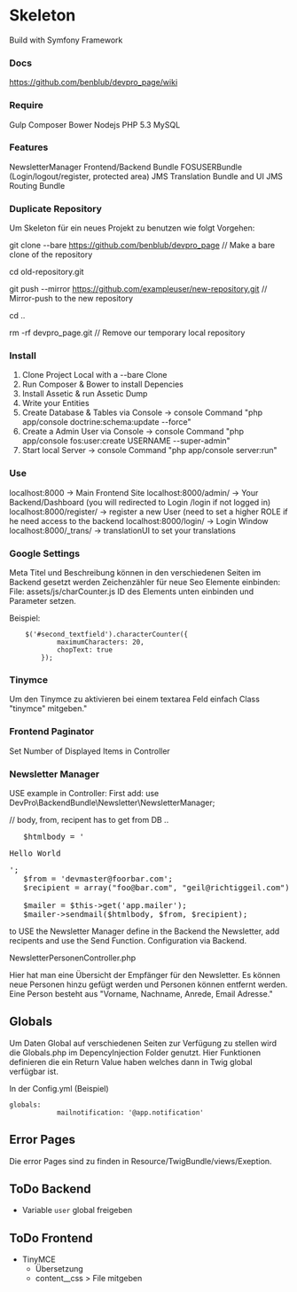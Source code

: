 # Skeleton

Build with Symfony Framework

### Docs

https://github.com/benblub/devpro_page/wiki

### Require

Gulp
Composer
Bower
Nodejs
PHP 5.3
MySQL

### Features

NewsletterManager
Frontend/Backend Bundle
FOSUSERBundle (Login/logout/register, protected area)
JMS Translation Bundle and UI
JMS Routing  Bundle 


### Duplicate Repository
Um Skeleton für ein neues Projekt zu benutzen wie folgt Vorgehen:

git clone --bare https://github.com/benblub/devpro_page
// Make a bare clone of the repository

cd old-repository.git

git push --mirror https://github.com/exampleuser/new-repository.git
// Mirror-push to the new repository

cd ..

rm -rf devpro_page.git
// Remove our temporary local repository

### Install

1. Clone Project Local with a --bare Clone
2. Run Composer & Bower to install Depencies
3. Install Assetic & run Assetic Dump
4. Write your Entities
5. Create Database & Tables via Console -> console Command "php app/console doctrine:schema:update --force"
6. Create a Admin User via Console -> console Command "php app/console fos:user:create USERNAME --super-admin"
7. Start local Server -> console Command "php app/console server:run"


### Use
localhost:8000 -> Main Frontend Site
localhost:8000/admin/ -> Your Backend/Dashboard (you will redirected to Login /login if not logged in)
localhost:8000/register/ -> register a new User (need to set a higher ROLE if he need access to the backend
localhost:8000/login/ -> Login Window
localhost:8000/_trans/ -> translationUI to set your translations


### Google Settings
Meta Titel und Beschreibung können in den verschiedenen Seiten im Backend gesetzt werden
Zeichenzähler für neue Seo Elemente einbinden:
File: assets/js/charCounter.js
ID des Elements unten einbinden und Parameter setzen.

Beispiel:

```
    $('#second_textfield').characterCounter({
            maximumCharacters: 20,
            chopText: true
        });
```


### Tinymce

Um den Tinymce zu aktivieren bei einem textarea Feld einfach Class "tinymce" mitgeben."


### Frontend Paginator

Set Number of Displayed Items in Controller


### Newsletter Manager

USE example in Controller:
First add: use DevPro\BackendBundle\Newsletter\NewsletterManager;

// body, from, recipent has to get from DB ..
<pre>
   $htmlbody = '<p>Hello World</p>';
   $from = 'devmaster@foorbar.com';
   $recipient = array("foo@bar.com", "geil@richtiggeil.com");

   $mailer = $this->get('app.mailer');
   $mailer->sendmail($htmlbody, $from, $recipient);
</pre>


to USE the Newsletter Manager define in the Backend the Newsletter, add recipents and use the Send Function.
Configuration via Backend.

NewsletterPersonenController.php

Hier hat man eine Übersicht der Empfänger für den Newsletter. Es können neue Personen hinzu gefügt werden und
Personen können entfernt werden. Eine Person besteht aus "Vorname, Nachname, Anrede, Email Adresse."

## Globals

Um Daten Global auf verschiedenen Seiten zur Verfügung zu stellen wird die Globals.php im DepencyInjection Folder genutzt.
Hier Funktionen definieren die ein Return Value haben welches dann in Twig global verfügbar ist.

In der Config.yml (Beispiel)
```
globals:
            mailnotification: '@app.notification'
```

## Error Pages

Die error Pages sind zu finden in Resource/TwigBundle/views/Exeption.

## ToDo Backend
- Variable `user` global freigeben

## ToDo Frontend
- TinyMCE
  - Übersetzung 
  - content__css > File mitgeben
